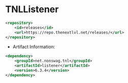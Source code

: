# TNLListener
```xml
<repository>
    <id>releases</id>
    <url>https://repo.thenextlvl.net/releases/</url>
</repository>
```
 * Artifact Information:
```xml
<dependency>
    <groupId>net.nonswag.tnl</groupId>
    <artifactId>listener</artifactId>
    <version>6.3.4</version>
</dependency>
 ```
